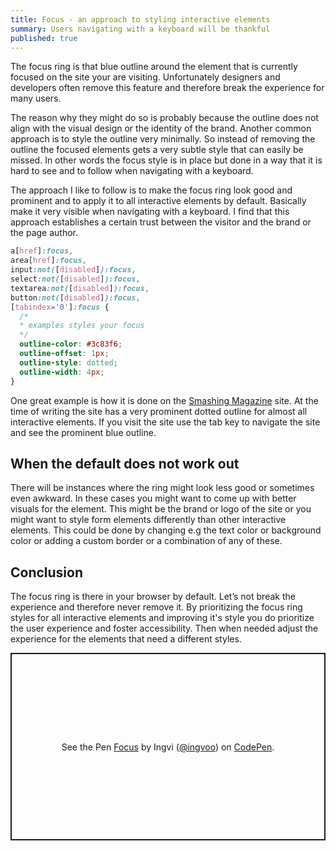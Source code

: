 ```yaml
---
title: Focus - an approach to styling interactive elements
summary: Users navigating with a keyboard will be thankful
published: true
---
```


The focus ring is that blue outline around the element that is currently focused on the site your are visiting. Unfortunately designers and developers often remove this feature and therefore break the experience for many users.

The reason why they might do so is probably because the outline does not align with the visual design or the identity of the brand. Another common approach is to style the outline very minimally. So instead of removing the outline the focused elements gets a very subtle style that can easily be missed. In other words the focus style is in place but done in a way that it is hard to see and to follow when navigating with a keyboard.

The approach I like to follow is to make the focus ring look good and prominent and to apply it to all interactive elements by default. Basically make it very visible when navigating with a keyboard. I find that this approach establishes a certain trust between the visitor and the brand or the page author.

```css
a[href]:focus,
area[href]:focus,
input:not([disabled]):focus,
select:not([disabled]):focus,
textarea:not([disabled]):focus,
button:not([disabled]):focus,
[tabindex='0']:focus {
  /* 
  * examples styles your focus 
  */
  outline-color: #3c83f6;
  outline-offset: 1px;
  outline-style: dotted;
  outline-width: 4px;
}
```

One great example is how it is done on the [Smashing Magazine](https://www.smashingmagazine.com/) site. At the time of writing the site has a very prominent dotted outline for almost all interactive elements. If you visit the site use the tab key to navigate the site and see the prominent blue outline.

## When the default does not work out

There will be instances where the ring might look less good or sometimes even awkward. In these cases you might want to come up with better visuals for the element. This might be the brand or logo of the site or you might want to style form elements differently than other interactive elements.
This could be done by changing e.g the text color or background color or adding a custom border or a combination of any of these.

## Conclusion

The focus ring is there in your browser by default. Let’s not break the experience and therefore never remove it. By prioritizing the focus ring styles for all interactive elements and improving it's style you do prioritize the user experience and foster accessibility. Then when needed adjust the experience for the elements that need a different styles.

<p class="codepen" data-height="300" data-default-tab="css,result" data-slug-hash="abLPdyr" data-preview="true" data-editable="true" data-user="ingvoo" style="height: 300px; box-sizing: border-box; display: flex; align-items: center; justify-content: center; border: 2px solid; margin: 1em 0; padding: 1em;">
  <span>See the Pen <a href="https://codepen.io/ingvoo/pen/abLPdyr">
  Focus</a> by Ingvi (<a href="https://codepen.io/ingvoo">@ingvoo</a>)
  on <a href="https://codepen.io">CodePen</a>.</span>
</p>
<script async src="https://cpwebassets.codepen.io/assets/embed/ei.js"></script>